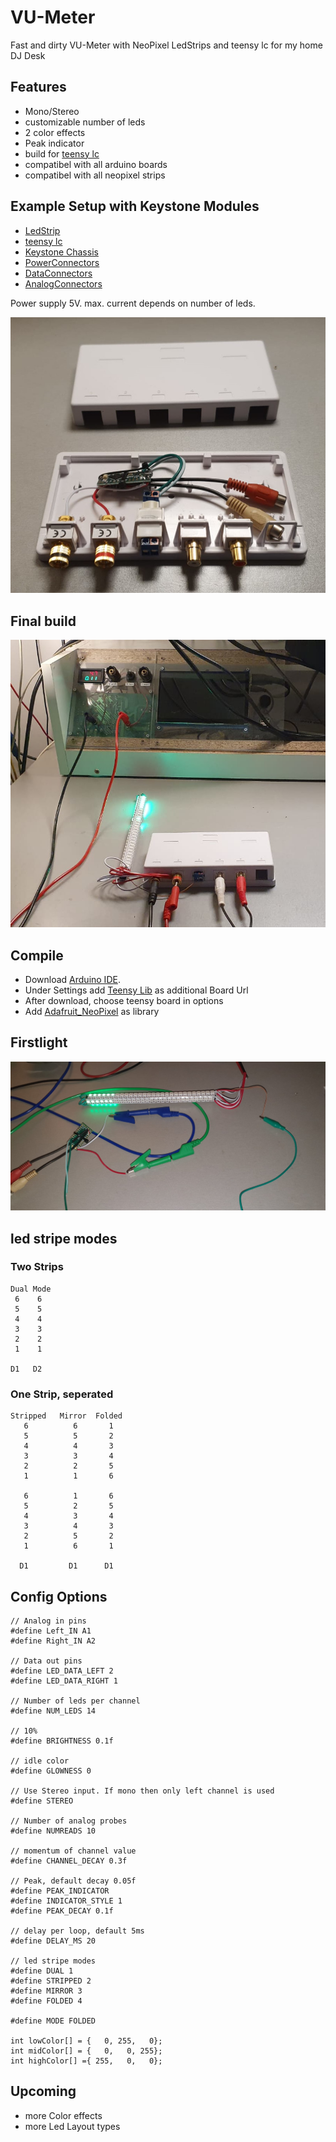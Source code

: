 # VU-Meter
Fast and dirty VU-Meter with NeoPixel LedStrips and teensy lc for my home DJ Desk


## Features
* Mono/Stereo
* customizable number of leds
* 2 color effects
* Peak indicator
* build for [teensy lc](https://www.pjrc.com/teensy/teensyLC.html)
* compatibel with all arduino boards
* compatibel with all neopixel strips


## Example Setup with Keystone Modules
* [LedStrip](https://www.adafruit.com/product/1507)
* [teensy lc](https://www.pjrc.com/teensy/teensyLC.html)
* [Keystone Chassis](https://www.reichelt.de/index.html?ACTION=446&LA=3&nbc=1&q=delock%2086227)
* [PowerConnectors](https://www.reichelt.de/index.html?ACTION=446&LA=446&nbc=1&q=delock%2086303%20)
* [DataConnectors](https://www.reichelt.de/index.html?ACTION=446&LA=446&nbc=1&q=delock%2086323)
* [AnalogConnectors](https://www.reichelt.de/index.html?ACTION=446&LA=446&nbc=1&q=goobay%2079669%20)

Power supply 5V. max. current depends on number of leds.


![Final](/images/keystone_setup.jpeg)

## Final build
![Final](/images/complete.jpeg)



## Compile
* Download [Arduino IDE](https://www.arduino.cc/en/software).
* Under Settings add [Teensy Lib](https://www.pjrc.com/teensy/package_teensy_index.json) as additional Board Url
* After download, choose teensy board in options
* Add [Adafruit_NeoPixel](https://github.com/adafruit/Adafruit_NeoPixel) as library

## Firstlight
![Final](/images/firstlight.jpeg)

## led stripe modes
### Two Strips
```
Dual Mode
 6    6
 5    5
 4    4
 3    3
 2    2
 1    1
 
D1   D2
```
### One Strip, seperated
```
Stripped   Mirror  Folded
   6          6       1
   5          5       2
   4          4       3
   3          3       4
   2          2       5
   1          1       6

   6          1       6
   5          2       5
   4          3       4
   3          4       3
   2          5       2
   1          6       1

  D1         D1      D1
```

## Config Options
```
// Analog in pins
#define Left_IN A1
#define Right_IN A2

// Data out pins
#define LED_DATA_LEFT 2
#define LED_DATA_RIGHT 1

// Number of leds per channel
#define NUM_LEDS 14

// 10%
#define BRIGHTNESS 0.1f

// idle color
#define GLOWNESS 0

// Use Stereo input. If mono then only left channel is used
#define STEREO

// Number of analog probes
#define NUMREADS 10

// momentum of channel value
#define CHANNEL_DECAY 0.3f

// Peak, default decay 0.05f
#define PEAK_INDICATOR
#define INDICATOR_STYLE 1
#define PEAK_DECAY 0.1f

// delay per loop, default 5ms
#define DELAY_MS 20

// led stripe modes
#define DUAL 1
#define STRIPPED 2
#define MIRROR 3
#define FOLDED 4

#define MODE FOLDED

int lowColor[] = {   0, 255,   0};
int midColor[] = {   0,   0, 255};
int highColor[] ={ 255,   0,   0};
```

## Upcoming
* more Color effects
* more Led Layout types